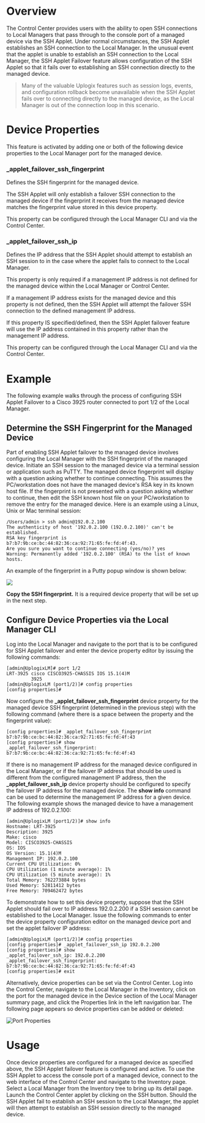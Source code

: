 <!-- 5.4 -->

# Overview

The Control Center provides users with the ability to open SSH connections to Local Managers that pass through to the console port of a managed device via the SSH Applet. Under normal circumstances, the SSH Applet establishes an SSH connection to the Local Manager. In the unusual event that the applet is unable to establish an SSH connection to the Local Manager, the SSH Applet Failover feature allows configuration of the SSH Applet so that it fails over to establishing an SSH connection directly to the managed device.

> Many of the valuable Uplogix features such as session logs, events, and configuration rollback become unavailable when the SSH Applet fails over to connecting directly to the managed device, as the Local Manager is out of the connection loop in this scenario.

# Device Properties

This feature is activated by adding one or both of the following device properties to the Local Manager port for the managed device.

### _applet_failover_ssh_fingerprint

Defines the SSH fingerprint for the managed device.

The SSH Applet will only establish a failover SSH connection to the managed device if the fingerprint it receives from the managed device matches the fingerprint value stored in this device property. 

This property can be configured through the Local Manager CLI and via the Control Center.

### _applet_failover_ssh_ip

Defines the IP address that the SSH Applet should attempt to establish an SSH session to in the case where the applet fails to connect to the Local Manager. 

This property is only required if a management IP address is not defined for the managed device within the Local Manager or Control Center.  

If a management IP address exists for the managed device and this property is not defined, then the SSH Applet will attempt the failover SSH connection to the defined management IP address.  

If this property IS specified/defined, then the SSH Applet failover feature will use the IP address contained in this property rather than the management IP address. 

This property can be configured through the Local Manager CLI and via the Control Center.

# Example

The following example walks through the process of configuring SSH Applet Failover to a Cisco 3925 router connected to port 1/2 of the Local Manager.

## Determine the SSH Fingerprint for the Managed Device

Part of enabling SSH Applet failover to the managed device involves configuring the Local Manager with the SSH fingerprint of the managed device. Initiate an SSH session to the managed device via a terminal session or application such as PuTTY. The managed device fingerprint will display with a question asking whether to continue connecting. This assumes the PC/workstation does not have the managed device's RSA key in its known host file.  If the fingerprint is not presented with a question asking whether to continue, then edit the SSH known host file on your PC/workstation to remove the entry for the managed device.  Here is an example using a Linux, Unix or Mac terminal session:

```
/Users/admin > ssh admin@192.0.2.100
The authenticity of host '192.0.2.100 (192.0.2.100)' can't be established.
RSA key fingerprint is b7:b7:9b:ce:bc:44:82:36:ca:92:71:65:fe:fd:4f:43.
Are you sure you want to continue connecting (yes/no)? yes
Warning: Permanently added '192.0.2.100' (RSA) to the list of known hosts.
```

An example of the fingerprint in a Putty popup window is shown below:

![](http://uplogix.com/support/docs/img/cc-user-guide/image165.png) 

**Copy the SSH fingerprint.** It is a required device property that will be set up in the next step.

## Configure Device Properties via the Local Manager CLI

Log into the Local Manager and navigate to the port that is to be configured for SSH Applet failover and enter the device property editor by issuing the following commands:

```
[admin@UplogixLM]# port 1/2
LRT-3925 cisco CISCO3925-CHASSIS IOS 15.1(4)M
         3925
[admin@UplogixLM (port1/2)]# config properties
[config properties]#
``` 

Now configure the **_applet_failover_ssh_fingerprint** device property for the managed device SSH fingerprint (determined in the previous step) with the following command (where there is a space between the property and the fingerprint value):

```
[config properties]# _applet_failover_ssh_fingerprint b7:b7:9b:ce:bc:44:82:36:ca:92:71:65:fe:fd:4f:43
[config properties]# show
_applet_failover_ssh_fingerprint: b7:b7:9b:ce:bc:44:82:36:ca:92:71:65:fe:fd:4f:43
```

If there is no management IP address for the managed device configured in the Local Manager, or if the failover IP address that should be used is different from the configured management IP address, then the **_applet_failover_ssh_ip** device property should be configured to specify the failover IP address for the managed device. The **show info** command can be used to determine the management IP address for a given device. The following example shows the managed device to have a management IP address of 192.0.2.100:

```
[admin@UplogixLM (port1/2)]# show info
Hostname: LRT-3925
Description: 3925
Make: cisco
Model: CISCO3925-CHASSIS
OS: IOS
OS Version: 15.1(4)M
Management IP: 192.0.2.100
Current CPU Utilization: 0%
CPU Utilization (1 minute average): 1%
CPU Utilization (5 minute average): 1%
Total Memory: 762273884 bytes
Used Memory: 52811412 bytes
Free Memory: 709462472 bytes
```

To demonstrate how to set this device property, suppose that the SSH Applet should fail over to IP address 192.0.2.200 if a SSH session cannot be established to the Local Manager. Issue the following commands to enter the device property configuration editor on the managed device port and set the applet failover IP address:

```
[admin@UplogixLM (port1/2)]# config properties
[config properties]# _applet_failover_ssh_ip 192.0.2.200
[config properties]# show
_applet_failover_ssh_ip: 192.0.2.200
_applet_failover_ssh_fingerprint: b7:b7:9b:ce:bc:44:82:36:ca:92:71:65:fe:fd:4f:43
[config properties]# exit
```

Alternatively, device properties can be set via the Control Center. Log into the Control Center, navigate to the Local Manager in the Inventory, click on the port for the managed device in the Device section of the Local Manager summary page, and click the Properties link in the left navigation bar. The following page appears so device properties can be added or deleted:

![Port Properties](http://uplogix.com/support/docs/img/6.0/port-properties.png)
 
# Usage

Once device properties are configured for a managed device as specified above, the SSH Applet failover feature is configured and active. To use the SSH Applet to access the console port of a managed device, connect to the web interface of the Control Center and navigate to the Inventory page. Select a Local Manager from the Inventory tree to bring up its detail page. Launch the Control Center applet by clicking on the SSH button. Should the SSH Applet fail to establish an SSH session to the Local Manager, the applet will then attempt to establish an SSH session directly to the managed device.